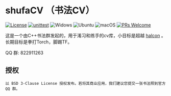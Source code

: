 

# shufaCV （书法CV）

[![License](https://img.shields.io/badge/license-BSD--3--Clause-blue.svg)](.LICENSE) 
[![unittest](https://github.com/scarsty/shufaCV/actions/workflows/unit_test.yml/badge.svg)](https://github.com/scarsty/shufaCV/actions/workflows/unit_test.yml)
![Widows](https://img.shields.io/badge/Windows-gray?logo=windows&logoColor=blue)
![Ubuntu](https://img.shields.io/badge/Ubuntu-gray?logo=ubuntu)
![macOS](https://img.shields.io/badge/-macOS-333333?style=flat&logo=apple)
[![PRs Welcome](https://img.shields.io/badge/PRs-welcome-brightgreen.svg?style=flat-square)](https://github.com/scarsty/shufaCV)

这是一个由C++书法群发起的，用于淆习和练手的cv库，小目标是超越 [halcon](https://www.mvtec.com/products/halcon) 。长期目标是拳打Torch，脚踢TF。

QQ 群: 822911263

## 授权

```
以 BSD 3-Clause License 授权发布。若将其商业应用，我们建议您提交一张书法照到官方 QQ 群。
```
